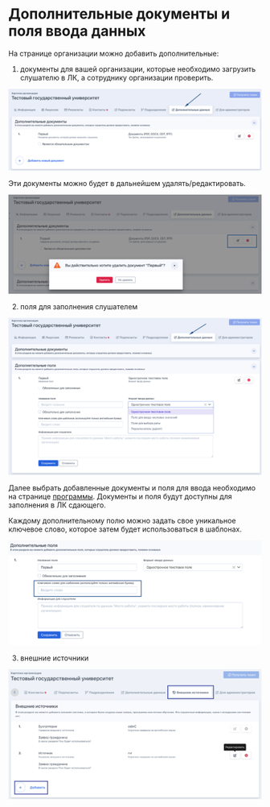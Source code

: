 # Дополнительные документы и поля ввода данных

На странице организации можно добавить дополнительные:&#x20;

1. &#x20;документы для вашей организации, которые необходимо загрузить слушателю в ЛК, а сотруднику организации проверить.

![](<../.gitbook/assets/image (174).png>)

Эти документы можно будет в дальнейшем удалять/редактировать.&#x20;

![](<../.gitbook/assets/image (175).png>)

2. поля для заполнения слушателем

![](<../.gitbook/assets/image (176).png>)

Далее выбрать добавленные документы и поля для ввода необходимо на странице [программы](../obuchenie/programma/). Документы и поля будут доступны для заполнения в ЛК сдающего.

Каждому дополнительному полю можно задать свое уникальное ключевое слово, которое затем будет использоваться в шаблонах.

![](<../.gitbook/assets/image (173).png>)

3. внешние источники

![](<../.gitbook/assets/image (194).png>)

